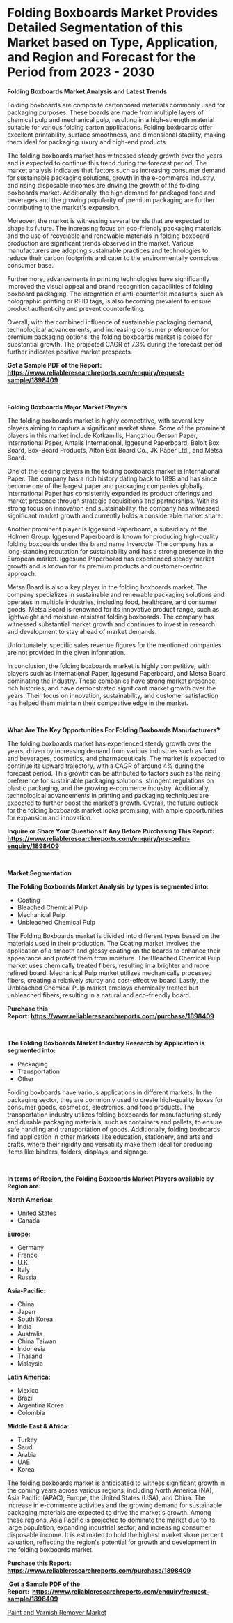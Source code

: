 <p><h1>Folding Boxboards Market Provides Detailed Segmentation of this Market based on Type, Application, and Region and Forecast for the Period from 2023 - 2030</h1></p><p><strong>Folding Boxboards Market Analysis and Latest Trends</strong></p>
<p><p>Folding boxboards are composite cartonboard materials commonly used for packaging purposes. These boards are made from multiple layers of chemical pulp and mechanical pulp, resulting in a high-strength material suitable for various folding carton applications. Folding boxboards offer excellent printability, surface smoothness, and dimensional stability, making them ideal for packaging luxury and high-end products.</p><p>The folding boxboards market has witnessed steady growth over the years and is expected to continue this trend during the forecast period. The market analysis indicates that factors such as increasing consumer demand for sustainable packaging solutions, growth in the e-commerce industry, and rising disposable incomes are driving the growth of the folding boxboards market. Additionally, the high demand for packaged food and beverages and the growing popularity of premium packaging are further contributing to the market's expansion.</p><p>Moreover, the market is witnessing several trends that are expected to shape its future. The increasing focus on eco-friendly packaging materials and the use of recyclable and renewable materials in folding boxboard production are significant trends observed in the market. Various manufacturers are adopting sustainable practices and technologies to reduce their carbon footprints and cater to the environmentally conscious consumer base.</p><p>Furthermore, advancements in printing technologies have significantly improved the visual appeal and brand recognition capabilities of folding boxboard packaging. The integration of anti-counterfeit measures, such as holographic printing or RFID tags, is also becoming prevalent to ensure product authenticity and prevent counterfeiting.</p><p>Overall, with the combined influence of sustainable packaging demand, technological advancements, and increasing consumer preference for premium packaging options, the folding boxboards market is poised for substantial growth. The projected CAGR of 7.3% during the forecast period further indicates positive market prospects.</p></p>
<p><strong>Get a Sample PDF of the Report:&nbsp; <a href="https://www.reliableresearchreports.com/enquiry/request-sample/1898409">https://www.reliableresearchreports.com/enquiry/request-sample/1898409</a></strong></p>
<p>&nbsp;</p>
<p><strong>Folding Boxboards Major Market Players</strong></p>
<p><p>The folding boxboards market is highly competitive, with several key players aiming to capture a significant market share. Some of the prominent players in this market include Kotkamills, Hangzhou Gerson Paper, International Paper, Antalis International, Iggesund Paperboard, Beloit Box Board, Box-Board Products, Alton Box Board Co., JK Paper Ltd., and Metsa Board.</p><p>One of the leading players in the folding boxboards market is International Paper. The company has a rich history dating back to 1898 and has since become one of the largest paper and packaging companies globally. International Paper has consistently expanded its product offerings and market presence through strategic acquisitions and partnerships. With its strong focus on innovation and sustainability, the company has witnessed significant market growth and currently holds a considerable market share.</p><p>Another prominent player is Iggesund Paperboard, a subsidiary of the Holmen Group. Iggesund Paperboard is known for producing high-quality folding boxboards under the brand name Invercote. The company has a long-standing reputation for sustainability and has a strong presence in the European market. Iggesund Paperboard has experienced steady market growth and is known for its premium products and customer-centric approach.</p><p>Metsa Board is also a key player in the folding boxboards market. The company specializes in sustainable and renewable packaging solutions and operates in multiple industries, including food, healthcare, and consumer goods. Metsa Board is renowned for its innovative product range, such as lightweight and moisture-resistant folding boxboards. The company has witnessed substantial market growth and continues to invest in research and development to stay ahead of market demands.</p><p>Unfortunately, specific sales revenue figures for the mentioned companies are not provided in the given information.</p><p>In conclusion, the folding boxboards market is highly competitive, with players such as International Paper, Iggesund Paperboard, and Metsa Board dominating the industry. These companies have strong market presence, rich histories, and have demonstrated significant market growth over the years. Their focus on innovation, sustainability, and customer satisfaction has helped them maintain their competitive edge in the market.</p></p>
<p>&nbsp;</p>
<p><strong>What Are The Key Opportunities For Folding Boxboards Manufacturers?</strong></p>
<p><p>The folding boxboards market has experienced steady growth over the years, driven by increasing demand from various industries such as food and beverages, cosmetics, and pharmaceuticals. The market is expected to continue its upward trajectory, with a CAGR of around 4% during the forecast period. This growth can be attributed to factors such as the rising preference for sustainable packaging solutions, stringent regulations on plastic packaging, and the growing e-commerce industry. Additionally, technological advancements in printing and packaging techniques are expected to further boost the market's growth. Overall, the future outlook for the folding boxboards market looks promising, with ample opportunities for expansion and innovation.</p></p>
<p><strong>Inquire or Share Your Questions If Any Before Purchasing This Report: <a href="https://www.reliableresearchreports.com/enquiry/pre-order-enquiry/1898409">https://www.reliableresearchreports.com/enquiry/pre-order-enquiry/1898409</a></strong></p>
<p>&nbsp;</p>
<p><strong>Market Segmentation</strong></p>
<p><strong>The Folding Boxboards Market Analysis by types is segmented into:</strong></p>
<p><ul><li>Coating</li><li>Bleached Chemical Pulp</li><li>Mechanical Pulp</li><li>Unbleached Chemical Pulp</li></ul></p>
<p><p>The Folding Boxboards market is divided into different types based on the materials used in their production. The Coating market involves the application of a smooth and glossy coating on the boards to enhance their appearance and protect them from moisture. The Bleached Chemical Pulp market uses chemically treated fibers, resulting in a brighter and more refined board. Mechanical Pulp market utilizes mechanically processed fibers, creating a relatively sturdy and cost-effective board. Lastly, the Unbleached Chemical Pulp market employs chemically treated but unbleached fibers, resulting in a natural and eco-friendly board.</p></p>
<p><strong>Purchase this Report:&nbsp;<a href="https://www.reliableresearchreports.com/purchase/1898409">https://www.reliableresearchreports.com/purchase/1898409</a></strong></p>
<p>&nbsp;</p>
<p><strong>The Folding Boxboards Market Industry Research by Application is segmented into:</strong></p>
<p><ul><li>Packaging</li><li>Transportation</li><li>Other</li></ul></p>
<p><p>Folding boxboards have various applications in different markets. In the packaging sector, they are commonly used to create high-quality boxes for consumer goods, cosmetics, electronics, and food products. The transportation industry utilizes folding boxboards for manufacturing sturdy and durable packaging materials, such as containers and pallets, to ensure safe handling and transportation of goods. Additionally, folding boxboards find application in other markets like education, stationery, and arts and crafts, where their rigidity and versatility make them ideal for producing items like binders, folders, displays, and signage.</p></p>
<p>&nbsp;</p>
<p><strong>In terms of Region, the Folding Boxboards Market Players available by Region are:</strong></p>
<p>
    <p> <strong> North America: </strong>
        <ul>
            <li>United States</li>
            <li>Canada</li>
        </ul>
        </p> 
    <p> <strong> Europe: </strong>
        <ul>
            <li>Germany</li>
            <li>France</li>
            <li>U.K.</li>
            <li>Italy</li>
            <li>Russia</li>
        </ul>
        </p> 
    <p> <strong> Asia-Pacific: </strong>
        <ul>
            <li>China</li>
            <li>Japan</li>
            <li>South Korea</li>
            <li>India</li>
            <li>Australia</li>
            <li>China Taiwan</li>
            <li>Indonesia</li>
            <li>Thailand</li>
            <li>Malaysia</li>
        </ul>
        </p> 
    <p> <strong> Latin America: </strong>
        <ul>
            <li>Mexico</li>
            <li>Brazil</li>
            <li>Argentina Korea</li>
            <li>Colombia</li>
        </ul>
        </p> 
    <p> <strong> Middle East & Africa: </strong>
        <ul>
            <li>Turkey</li>
            <li>Saudi</li>
            <li>Arabia</li>
            <li>UAE</li>
            <li>Korea</li>
        </ul>
    </p>
    </p>
<p><p>The folding boxboards market is anticipated to witness significant growth in the coming years across various regions, including North America (NA), Asia Pacific (APAC), Europe, the United States (USA), and China. The increase in e-commerce activities and the growing demand for sustainable packaging materials are expected to drive the market's growth. Among these regions, Asia Pacific is projected to dominate the market due to its large population, expanding industrial sector, and increasing consumer disposable income. It is estimated to hold the highest market share percent valuation, reflecting the region's potential for growth and development in the folding boxboards market.</p></p>
<p><strong>Purchase this Report: <a href="https://www.reliableresearchreports.com/purchase/1898409">https://www.reliableresearchreports.com/purchase/1898409</a></strong></p>
<p>&nbsp;<strong>Get a Sample PDF of the Report:&nbsp;&nbsp;<a href="https://www.reliableresearchreports.com/enquiry/request-sample/1898409">https://www.reliableresearchreports.com/enquiry/request-sample/1898409</a></strong></p>
<p><strong></strong></p>
<p><p><a href="https://github.com/RickHolmes3/Market-Research-Report-List-2/blob/main/paint-and-varnish-remover-market.md">Paint and Varnish Remover Market</a></p></p>